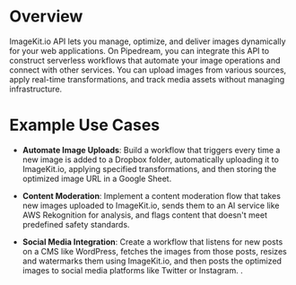 # Overview

ImageKit.io API lets you manage, optimize, and deliver images dynamically for your web applications. On Pipedream, you can integrate this API to construct serverless workflows that automate your image operations and connect with other services. You can upload images from various sources, apply real-time transformations, and track media assets without managing infrastructure.

# Example Use Cases

- **Automate Image Uploads**: Build a workflow that triggers every time a new image is added to a Dropbox folder, automatically uploading it to ImageKit.io, applying specified transformations, and then storing the optimized image URL in a Google Sheet.

- **Content Moderation**: Implement a content moderation flow that takes new images uploaded to ImageKit.io, sends them to an AI service like AWS Rekognition for analysis, and flags content that doesn't meet predefined safety standards.

- **Social Media Integration**: Create a workflow that listens for new posts on a CMS like WordPress, fetches the images from those posts, resizes and watermarks them using ImageKit.io, and then posts the optimized images to social media platforms like Twitter or Instagram.
.
